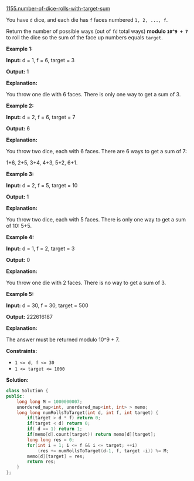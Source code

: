 [1155.number-of-dice-rolls-with-target-sum](https://leetcode.com/problems/number-of-dice-rolls-with-target-sum/)  

You have `d` dice, and each die has `f` faces numbered `1, 2, ..., f`.

Return the number of possible ways (out of `fd` total ways) **modulo `10^9 + 7`** to roll the dice so the sum of the face up numbers equals `target`.

**Example 1:**

  
**Input:** d = 1, f = 6, target = 3
  
**Output:** 1
  
**Explanation:** 
  
You throw one die with 6 faces.  There is only one way to get a sum of 3.
  

**Example 2:**

  
**Input:** d = 2, f = 6, target = 7
  
**Output:** 6
  
**Explanation:** 
  
You throw two dice, each with 6 faces.  There are 6 ways to get a sum of 7:
  
1+6, 2+5, 3+4, 4+3, 5+2, 6+1.
  

**Example 3:**

  
**Input:** d = 2, f = 5, target = 10
  
**Output:** 1
  
**Explanation:** 
  
You throw two dice, each with 5 faces.  There is only one way to get a sum of 10: 5+5.
  

**Example 4:**

  
**Input:** d = 1, f = 2, target = 3
  
**Output:** 0
  
**Explanation:** 
  
You throw one die with 2 faces.  There is no way to get a sum of 3.
  

**Example 5:**

  
**Input:** d = 30, f = 30, target = 500
  
**Output:** 222616187
  
**Explanation:** 
  
The answer must be returned modulo 10^9 + 7.
  

**Constraints:**

*   `1 <= d, f <= 30`
*   `1 <= target <= 1000`  



**Solution:**  

```cpp
class Solution {
public:
    long long M = 1000000007;
    unordered_map<int, unordered_map<int, int> > memo;
    long long numRollsToTarget(int d, int f, int target) {
        if(target > d * f) return 0;
        if(target < d) return 0;
        if( d == 1) return 1;
        if(memo[d].count(target)) return memo[d][target];
        long long res = 0;
        for(int i = 1; i <= f && i <= target; ++i) 
            (res += numRollsToTarget(d-1, f, target -i)) %= M;
        memo[d][target] = res;
        return res;
    }
};
```
      
